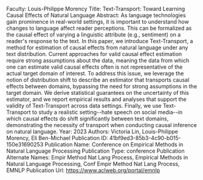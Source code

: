 Faculty: Louis-Philippe Morency
Title: Text-Transport: Toward Learning Causal Effects of Natural Language
Abstract: As language technologies gain prominence in real-world settings, it is important to understand how changes to language affect reader perceptions. This can be formalized as the causal effect of varying a linguistic attribute (e.g., sentiment) on a reader's response to the text. In this paper, we introduce Text-Transport, a method for estimation of causal effects from natural language under any text distribution. Current approaches for valid causal effect estimation require strong assumptions about the data, meaning the data from which one can estimate valid causal effects often is not representative of the actual target domain of interest. To address this issue, we leverage the notion of distribution shift to describe an estimator that transports causal effects between domains, bypassing the need for strong assumptions in the target domain. We derive statistical guarantees on the uncertainty of this estimator, and we report empirical results and analyses that support the validity of Text-Transport across data settings. Finally, we use Text-Transport to study a realistic setting--hate speech on social media--in which causal effects do shift significantly between text domains, demonstrating the necessity of transport when conducting causal inference on natural language.
Year: 2023
Authors: Victoria Lin, Louis-Philippe Morency, Eli Ben-Michael
Publication ID: 41bf9ed3-85b3-4c90-b015-150e31690253
Publication Name: Conference on Empirical Methods in Natural Language Processing
Publication Type: conference
Publication Alternate Names: Empir Method Nat Lang Process, Empirical Methods in Natural Language Processing, Conf Empir Method Nat Lang Process, EMNLP
Publication Url: https://www.aclweb.org/portal/emnlp
